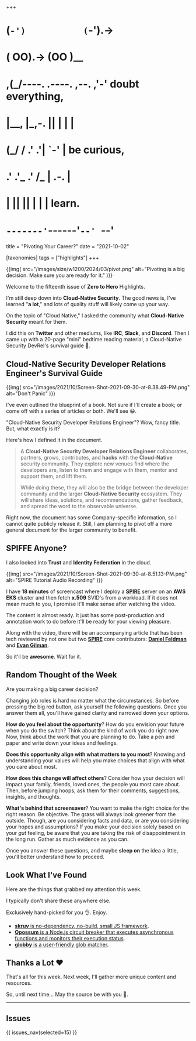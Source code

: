 +++
#   (`-')           (`-').->
#   ( OO).->        (OO )__
# ,(_/----. .----. ,--. ,'-' doubt everything,
# |__,    |\_,-.  ||  | |  |
#  (_/   /    .' .'|  `-'  | be curious,
#  .'  .'_  .'  /_ |  .-.  |
# |       ||      ||  | |  | learn.
# `-------'`------'`--' `--'

title = "Pivoting Your Career?"
date = "2021-10-02"

[taxonomies]
tags = ["highlights"]
+++

{{img(
  src="/images/size/w1200/2024/03/pivot.png"
  alt="Pivoting is a big decision. Make sure you are ready for it."
)}}

Welcome to the fifteenth issue of **Zero to Hero** Highlights.

I'm still deep down into **Cloud-Native Security**. The good news is, I've
learned "**a lot**," and lots of quality stuff will likely come up your way.

On the topic of "Cloud Native," I asked the community what **Cloud-Native
Security** meant for them.

I did this on **Twitter** and other mediums, like **IRC**, **Slack**, and 
**Discord**. Then I came up with a 20-page "mini" bedtime reading material, 
a Cloud-Native Security DevRel's survival guide 🥑.

## Cloud-Native Security Developer Relations Engineer's Survival Guide

{{img(
  src="/images/2021/10/Screen-Shot-2021-09-30-at-8.38.49-PM.png"
  alt="Don't Panic"
)}}

I've even outlined the blueprint of a book. Not sure if I'll create a book; or
come off with a series of articles or both. We'll see 😀.

"Cloud-Native Security Developer Relations Engineer"? Wow, fancy title. But,
what exactly is it?

Here's how I defined it in the document.

> A **Cloud-Native Security Developer Relations Engineer** collaborates,
> partners, grows, contributes, and **hacks** with the **Cloud-Native** security
> community. They explore new venues find where the developers are, listen to
> them and engage with them, mentor and support them, and lift them.
>
> While doing these, they will also be the bridge between the developer
> community and the larger **Cloud-Native Security** ecosystem. They will share
> ideas, solutions, and recommendations, gather feedback, and spread the word to
> the observable universe.

Right now, the document has some Company-specific information, so I cannot quite
publicly release it. Still, I am planning to pivot off a more general document
for the larger community to benefit.

## SPIFFE Anyone?

I also looked into **Trust** and **Identity Federation** in the cloud.

{{img(
  src="/images/2021/10/Screen-Shot-2021-09-30-at-8.51.13-PM.png"
  alt="SPIRE Tutorial Audio Recording"
)}}

I have **18 minutes** of screencast where I deploy a [**SPIRE**][spire] server on 
an **AWS EKS** cluster and then fetch **x.509** SVID's from a workload. If it does
not mean much to you, I promise it'll make sense after watching the video.

The content is almost ready. It just has some post-production and annotation
work to do before it'll be ready for your viewing pleasure.

Along with the video, there will be an accompanying article that has been tech
reviewed by not one but two [**SPIRE**][spire] core contributors: 
[**Daniel Feldman**][daniel] and [**Evan Gilman**][evan].

So it'll be **awesome**. Wait for it.

[spire]: https://spiffe.io/docs/latest/spire-about/spire-concepts/
[daniel]: https://twitter.com/d_feldman
[evan]: https://twitter.com/evan2645

## Random Thought of the Week

Are you making a big career decision?

Changing job roles is hard no matter what the circumstances. So before pressing
the big red button, ask yourself the following questions. Once you answer them
all, you'll have gained clarity and narrowed down your options.

**How do you feel about the opportunity**? How do you envision your future when
you do the switch? Think about the kind of work you do right now. Now, think
about the work that you are planning to do. Take a pen and paper and write down
your ideas and feelings.

**Does this opportunity align with what matters to you most**? Knowing and
understanding your values will help you make choices that align with what you
care about most.

**How does this change will affect others**? Consider how your decision will
impact your family, friends, loved ones, the people you most care about. Then,
before jumping hoops, ask them for their comments, suggestions, insights, and
thoughts.

**What's behind that screensaver**? You want to make the right choice for the
right reason. Be objective. The grass will always look greener from the outside.
Though, are you considering facts and data, or are you considering your hopes
and assumptions? If you make your decision solely based on your *gut* feeling,
be aware that you are taking the risk of disappointment in the long run. Gather
as much evidence as you can.

Once you answer these questions, and maybe **sleep on** the idea a little,
you'll better understand how to proceed.

## Look What I've Found

Here are the things that grabbed my attention this week.

I typically don't share these anywhere else.

Exclusively hand-picked for you 👌. Enjoy.

* [**skruv** is no-dependency, no-build, small JS framework][skruv].
* [**Opossum** is a Node.js circuit breaker that executes asynchronous 
  functions and monitors their execution status][opossum].
* [**globby** is a user-friendly glob matcher][globby].

[skruv]: https://skruv.io/
[opossum]: https://nodeshift.dev/opossum/
[globby]: https://github.com/sindresorhus/globby

## Thanks a Lot ❤️

That's all for this week. Next week, I'll gather more unique content and
resources.

So, until next time... May the source be with you 🦄.

--------

## Issues

{{ issues_nav(selected=15) }}
